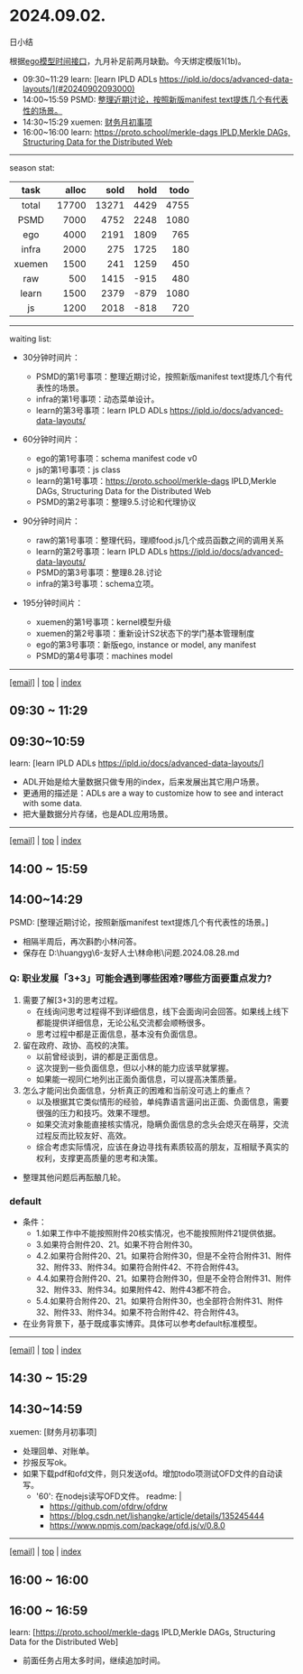 # 2024.09.02.
日小结

<a id="top"></a>
根据[ego模型时间接口](https://gitee.com/hyg/blog/blob/master/timeflow.md)，九月补足前两月缺勤。今天绑定模版1(1b)。

<a id="index"></a>
- 09:30~11:29	learn: [learn IPLD ADLs https://ipld.io/docs/advanced-data-layouts/](#20240902093000)
- 14:00~15:59	PSMD: [整理近期讨论，按照新版manifest text提炼几个有代表性的场景。](#20240902140000)
- 14:30~15:29	xuemen: [财务月初事项](#20240902143000)
- 16:00~16:00	learn: [https://proto.school/merkle-dags IPLD,Merkle DAGs, Structuring Data for the Distributed Web](#20240902160000)

---
season stat:

| task | alloc | sold | hold | todo |
| :---: | ---: | ---: | ---: | ---: |
| total | 17700 | 13271 | 4429 | 4755 |
| PSMD | 7000 | 4752 | 2248 | 1080 |
| ego | 4000 | 2191 | 1809 | 765 |
| infra | 2000 | 275 | 1725 | 180 |
| xuemen | 1500 | 241 | 1259 | 450 |
| raw | 500 | 1415 | -915 | 480 |
| learn | 1500 | 2379 | -879 | 1080 |
| js | 1200 | 2018 | -818 | 720 |

---
waiting list:


- 30分钟时间片：
  - PSMD的第1号事项：整理近期讨论，按照新版manifest text提炼几个有代表性的场景。
  - infra的第1号事项：动态菜单设计。
  - learn的第3号事项：learn IPLD ADLs https://ipld.io/docs/advanced-data-layouts/

- 60分钟时间片：
  - ego的第1号事项：schema manifest code v0
  - js的第1号事项：js class
  - learn的第1号事项：https://proto.school/merkle-dags IPLD,Merkle DAGs, Structuring Data for the Distributed Web
  - PSMD的第2号事项：整理9.5.讨论和代理协议

- 90分钟时间片：
  - raw的第1号事项：整理代码，理顺food.js几个成员函数之间的调用关系
  - learn的第2号事项：learn IPLD ADLs https://ipld.io/docs/advanced-data-layouts/
  - PSMD的第3号事项：整理8.28.讨论
  - infra的第3号事项：schema立项。

- 195分钟时间片：
  - xuemen的第1号事项：kernel模型升级
  - xuemen的第2号事项：重新设计S2状态下的学门基本管理制度
  - ego的第3号事项：新版ego, instance or model, any manifest
  - PSMD的第4号事项：machines model

---
<a href="mailto:huangyg@mars22.com?subject=关于2024.09.02.[learn IPLD ADLs https://ipld.io/docs/advanced-data-layouts/]任务&body=日期: 2024.09.02.%0D%0A序号: 5%0D%0A手稿:../../draft/2024/09/20240902093000.md%0D%0A---请勿修改邮件主题及以上内容 从下一行开始写您的想法---%0D%0A">[email]</a> | [top](#top) | [index](#index)
<a id="20240902093000"></a>
## 09:30 ~ 11:29
##  09:30~10:59
learn: [learn IPLD ADLs https://ipld.io/docs/advanced-data-layouts/]

- ADL开始是给大量数据只做专用的index，后来发展出其它用户场景。
- 更通用的描述是：ADLs are a way to customize how to see and interact with some data. 
- 把大量数据分片存储，也是ADL应用场景。

---
<a href="mailto:huangyg@mars22.com?subject=关于2024.09.02.[整理近期讨论，按照新版manifest text提炼几个有代表性的场景。]任务&body=日期: 2024.09.02.%0D%0A序号: 7%0D%0A手稿:../../draft/2024/09/20240902140000.md%0D%0A---请勿修改邮件主题及以上内容 从下一行开始写您的想法---%0D%0A">[email]</a> | [top](#top) | [index](#index)
<a id="20240902140000"></a>
## 14:00 ~ 15:59
## 14:00~14:29
PSMD: [整理近期讨论，按照新版manifest text提炼几个有代表性的场景。]

- 相隔半周后，再次斟酌小林问答。
- 保存在 D:\huangyg\6-友好人士\林命彬\问题.2024.08.28.md

### Q: 职业发展「3+3」可能会遇到哪些困难?哪些方面要重点发力?

1. 需要了解[3+3]的思考过程。
    - 在线询问思考过程得不到详细信息，线下会面询问会回答。如果线上线下都能提供详细信息，无论公私交流都会顺畅很多。
    - 思考过程中都是正面信息，基本没有负面信息。
1. 留在政府、政协、高校的决策。
    - 以前曾经谈到，讲的都是正面信息。
    - 这次提到一些负面信息，但以小林的能力应该早就掌握。
    - 如果能一视同仁地列出正面负面信息，可以提高决策质量。
1. 怎么才能问出负面信息，分析真正的困难和当前没可选上的重点？
    - 以及根据其它类似情形的经验，单纯靠语言逼问出正面、负面信息，需要很强的压力和技巧。效果不理想。
    - 如果交流对象能直接核实情况，隐瞒负面信息的念头会熄灭在萌芽，交流过程反而比较友好、高效。
    - 综合考虑实际情况，应该在身边寻找有素质较高的朋友，互相赋予真实的权利，支撑更高质量的思考和决策。

- 整理其他问题后再酝酿几轮。

### default

- 条件：
    - 1.如果工作中不能按照附件20核实情况，也不能按照附件21提供依据。
    - 3.如果符合附件20、21。如果不符合附件30。
    - 4.2.如果符合附件20、21。如果符合附件30，但是不全符合附件31、附件32、附件33、附件34。如果符合附件42、不符合附件43。
    - 4.4.如果符合附件20、21。如果符合附件30，但是不全符合附件31、附件32、附件33、附件34。如果附件42、附件43都不符合。
    - 5.4.如果符合附件20、21。如果符合附件30，也全部符合附件31、附件32、附件33、附件34。如果不符合附件42、符合附件43。
- 在业务背景下，基于既成事实博弈。具体可以参考default标准模型。

---
<a href="mailto:huangyg@mars22.com?subject=关于2024.09.02.[财务月初事项]任务&body=日期: 2024.09.02.%0D%0A序号: 8%0D%0A手稿:../../draft/2024/09/20240902143000.md%0D%0A---请勿修改邮件主题及以上内容 从下一行开始写您的想法---%0D%0A">[email]</a> | [top](#top) | [index](#index)
<a id="20240902143000"></a>
## 14:30 ~ 15:29
## 14:30~14:59
xuemen: [财务月初事项]

- 处理回单、对账单。
- 抄报反写ok。
- 如果下载pdf和ofd文件，则只发送ofd。增加todo项测试OFD文件的自动读写。
    - '60': 在nodejs读写OFD文件。
      readme: |
        - https://github.com/ofdrw/ofdrw
        - https://blog.csdn.net/lishangke/article/details/135245444
        - https://www.npmjs.com/package/ofd.js/v/0.8.0
---
<a href="mailto:huangyg@mars22.com?subject=关于2024.09.02.[https://proto.school/merkle-dags IPLD,Merkle DAGs, Structuring Data for the Distributed Web]任务&body=日期: 2024.09.02.%0D%0A序号: 10%0D%0A手稿:../../draft/2024/09/20240902160000.md%0D%0A---请勿修改邮件主题及以上内容 从下一行开始写您的想法---%0D%0A">[email]</a> | [top](#top) | [index](#index)
<a id="20240902160000"></a>
## 16:00 ~ 16:00
## 16:00 ~ 16:59
learn: [https://proto.school/merkle-dags IPLD,Merkle DAGs, Structuring Data for the Distributed Web]

- 前面任务占用太多时间，继续追加时间。
